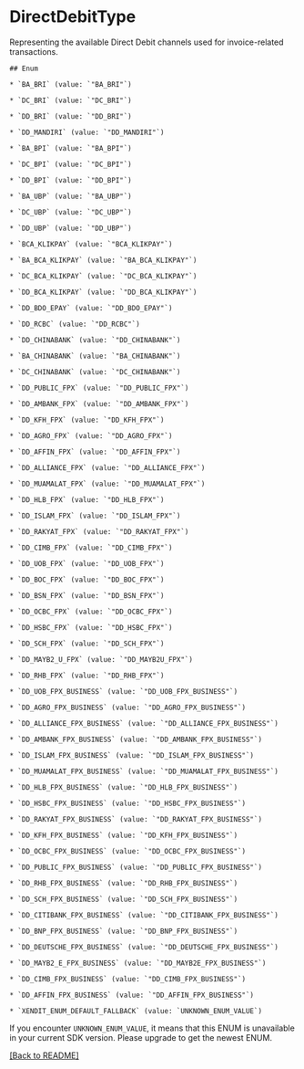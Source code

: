 # DirectDebitType
Representing the available Direct Debit channels used for invoice-related transactions.

    ## Enum
    
    * `BA_BRI` (value: `"BA_BRI"`)
    
    * `DC_BRI` (value: `"DC_BRI"`)
    
    * `DD_BRI` (value: `"DD_BRI"`)
    
    * `DD_MANDIRI` (value: `"DD_MANDIRI"`)
    
    * `BA_BPI` (value: `"BA_BPI"`)
    
    * `DC_BPI` (value: `"DC_BPI"`)
    
    * `DD_BPI` (value: `"DD_BPI"`)
    
    * `BA_UBP` (value: `"BA_UBP"`)
    
    * `DC_UBP` (value: `"DC_UBP"`)
    
    * `DD_UBP` (value: `"DD_UBP"`)
    
    * `BCA_KLIKPAY` (value: `"BCA_KLIKPAY"`)
    
    * `BA_BCA_KLIKPAY` (value: `"BA_BCA_KLIKPAY"`)
    
    * `DC_BCA_KLIKPAY` (value: `"DC_BCA_KLIKPAY"`)
    
    * `DD_BCA_KLIKPAY` (value: `"DD_BCA_KLIKPAY"`)
    
    * `DD_BDO_EPAY` (value: `"DD_BDO_EPAY"`)
    
    * `DD_RCBC` (value: `"DD_RCBC"`)
    
    * `DD_CHINABANK` (value: `"DD_CHINABANK"`)
    
    * `BA_CHINABANK` (value: `"BA_CHINABANK"`)
    
    * `DC_CHINABANK` (value: `"DC_CHINABANK"`)
    
    * `DD_PUBLIC_FPX` (value: `"DD_PUBLIC_FPX"`)
    
    * `DD_AMBANK_FPX` (value: `"DD_AMBANK_FPX"`)
    
    * `DD_KFH_FPX` (value: `"DD_KFH_FPX"`)
    
    * `DD_AGRO_FPX` (value: `"DD_AGRO_FPX"`)
    
    * `DD_AFFIN_FPX` (value: `"DD_AFFIN_FPX"`)
    
    * `DD_ALLIANCE_FPX` (value: `"DD_ALLIANCE_FPX"`)
    
    * `DD_MUAMALAT_FPX` (value: `"DD_MUAMALAT_FPX"`)
    
    * `DD_HLB_FPX` (value: `"DD_HLB_FPX"`)
    
    * `DD_ISLAM_FPX` (value: `"DD_ISLAM_FPX"`)
    
    * `DD_RAKYAT_FPX` (value: `"DD_RAKYAT_FPX"`)
    
    * `DD_CIMB_FPX` (value: `"DD_CIMB_FPX"`)
    
    * `DD_UOB_FPX` (value: `"DD_UOB_FPX"`)
    
    * `DD_BOC_FPX` (value: `"DD_BOC_FPX"`)
    
    * `DD_BSN_FPX` (value: `"DD_BSN_FPX"`)
    
    * `DD_OCBC_FPX` (value: `"DD_OCBC_FPX"`)
    
    * `DD_HSBC_FPX` (value: `"DD_HSBC_FPX"`)
    
    * `DD_SCH_FPX` (value: `"DD_SCH_FPX"`)
    
    * `DD_MAYB2_U_FPX` (value: `"DD_MAYB2U_FPX"`)
    
    * `DD_RHB_FPX` (value: `"DD_RHB_FPX"`)
    
    * `DD_UOB_FPX_BUSINESS` (value: `"DD_UOB_FPX_BUSINESS"`)
    
    * `DD_AGRO_FPX_BUSINESS` (value: `"DD_AGRO_FPX_BUSINESS"`)
    
    * `DD_ALLIANCE_FPX_BUSINESS` (value: `"DD_ALLIANCE_FPX_BUSINESS"`)
    
    * `DD_AMBANK_FPX_BUSINESS` (value: `"DD_AMBANK_FPX_BUSINESS"`)
    
    * `DD_ISLAM_FPX_BUSINESS` (value: `"DD_ISLAM_FPX_BUSINESS"`)
    
    * `DD_MUAMALAT_FPX_BUSINESS` (value: `"DD_MUAMALAT_FPX_BUSINESS"`)
    
    * `DD_HLB_FPX_BUSINESS` (value: `"DD_HLB_FPX_BUSINESS"`)
    
    * `DD_HSBC_FPX_BUSINESS` (value: `"DD_HSBC_FPX_BUSINESS"`)
    
    * `DD_RAKYAT_FPX_BUSINESS` (value: `"DD_RAKYAT_FPX_BUSINESS"`)
    
    * `DD_KFH_FPX_BUSINESS` (value: `"DD_KFH_FPX_BUSINESS"`)
    
    * `DD_OCBC_FPX_BUSINESS` (value: `"DD_OCBC_FPX_BUSINESS"`)
    
    * `DD_PUBLIC_FPX_BUSINESS` (value: `"DD_PUBLIC_FPX_BUSINESS"`)
    
    * `DD_RHB_FPX_BUSINESS` (value: `"DD_RHB_FPX_BUSINESS"`)
    
    * `DD_SCH_FPX_BUSINESS` (value: `"DD_SCH_FPX_BUSINESS"`)
    
    * `DD_CITIBANK_FPX_BUSINESS` (value: `"DD_CITIBANK_FPX_BUSINESS"`)
    
    * `DD_BNP_FPX_BUSINESS` (value: `"DD_BNP_FPX_BUSINESS"`)
    
    * `DD_DEUTSCHE_FPX_BUSINESS` (value: `"DD_DEUTSCHE_FPX_BUSINESS"`)
    
    * `DD_MAYB2_E_FPX_BUSINESS` (value: `"DD_MAYB2E_FPX_BUSINESS"`)
    
    * `DD_CIMB_FPX_BUSINESS` (value: `"DD_CIMB_FPX_BUSINESS"`)
    
    * `DD_AFFIN_FPX_BUSINESS` (value: `"DD_AFFIN_FPX_BUSINESS"`)
    
    * `XENDIT_ENUM_DEFAULT_FALLBACK` (value: `UNKNOWN_ENUM_VALUE`)

If you encounter `UNKNOWN_ENUM_VALUE`, it means that this ENUM is unavailable in your current SDK version. Please upgrade to get the newest ENUM.

[[Back to README]](../../README.md)


